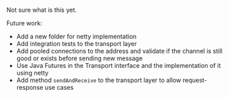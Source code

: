 Not sure what is this yet.

Future work:
 - Add a new folder for netty implementation
 - Add integration tests to the transport layer
 - Add pooled connections to the address and validate if the channel is still good or exists before sending new message
 - Use Java Futures in the Transport interface and the implementation of it using netty
 - Add method `sendAndReceive` to the transport layer to allow request-response use cases
